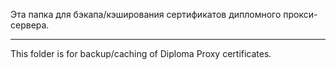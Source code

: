 Эта папка для бэкапа/кэширования сертификатов дипломного прокси-сервера.

---

This folder is for backup/caching of Diploma Proxy certificates.
